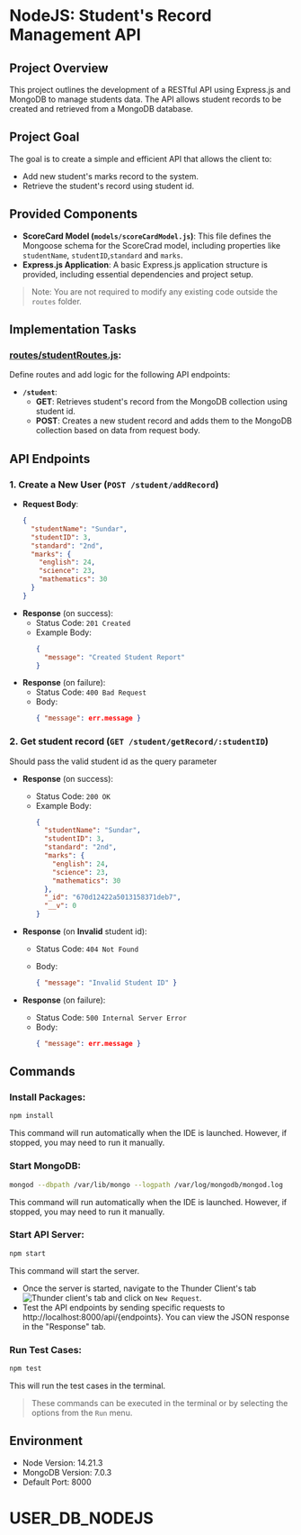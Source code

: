 # NodeJS: Student's Record Management API

## Project Overview

This project outlines the development of a RESTful API using Express.js and MongoDB to manage students data. The API allows student records to be created and retrieved from a MongoDB database.

## Project Goal

The goal is to create a simple and efficient API that allows the client to:

- Add new student's marks record to the system.
- Retrieve the student's record using student id.

## Provided Components

- **ScoreCard Model (`models/scoreCardModel.js`)**: This file defines the Mongoose schema for the ScoreCrad model, including properties like `studentName`, `studentID`,`standard` and `marks`.
- **Express.js Application**: A basic Express.js application structure is provided, including essential dependencies and project setup.

> Note: You are not required to modify any existing code outside the `routes` folder.

## Implementation Tasks

### [routes/studentRoutes.js](routes/studentRoutes.js):

Define routes and add logic for the following API endpoints:

- **`/student`**:
  - **GET**: Retrieves student's record from the MongoDB collection using student id.
  - **POST**: Creates a new student record and adds them to the MongoDB collection based on data from request body.

## API Endpoints

### 1. Create a New User (`POST /student/addRecord`)

- **Request Body**:
  ```json
  {
    "studentName": "Sundar",
    "studentID": 3,
    "standard": "2nd",
    "marks": {
      "english": 24,
      "science": 23,
      "mathematics": 30
    }
  }
  ```
- **Response** (on success):
  - Status Code: `201 Created`
  - Example Body:
    ```json
    {
      "message": "Created Student Report"
    }
    ```
- **Response** (on failure):
  - Status Code: `400 Bad Request`
  - Body:
    ```json
    { "message": err.message }
    ```

### 2. Get student record (`GET /student/getRecord/:studentID`)

Should pass the valid student id as the query parameter

- **Response** (on success):
  - Status Code: `200 OK`
  - Example Body:
    ```json
    {
      "studentName": "Sundar",
      "studentID": 3,
      "standard": "2nd",
      "marks": {
        "english": 24,
        "science": 23,
        "mathematics": 30
      },
      "_id": "670d12422a5013158371deb7",
      "__v": 0
    }
    ```
- **Response** (on **Invalid** student id):

  - Status Code: `404 Not Found`
  - Body:

    ```json
    { "message": "Invalid Student ID" }
    ```

- **Response** (on failure):
  - Status Code: `500 Internal Server Error`
  - Body:
    ```json
    { "message": err.message }
    ```

## Commands

### Install Packages:

```bash
npm install
```

This command will run automatically when the IDE is launched. However, if stopped, you may need to run it manually.

### Start MongoDB:

```bash
mongod --dbpath /var/lib/mongo --logpath /var/log/mongodb/mongod.log
```

This command will run automatically when the IDE is launched. However, if stopped, you may need to run it manually.

### Start API Server:

```bash
npm start
```

This command will start the server.

- Once the server is started, navigate to the Thunder Client's tab ![Thunder client's tab](https://media-doselect.s3.amazonaws.com/generic/ryM78VN71g10k2dKr9K2wGYwo/ThunderClientLogo.png) and click on `New Request`.
- Test the API endpoints by sending specific requests to http://localhost:8000/api/{endpoints}. You can view the JSON response in the "Response" tab.

### Run Test Cases:

```bash
npm test
```

This will run the test cases in the terminal.

> These commands can be executed in the terminal or by selecting the options from the `Run` menu.

## Environment

- Node Version: 14.21.3
- MongoDB Version: 7.0.3
- Default Port: 8000

# USER_DB_NODEJS
